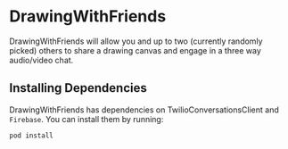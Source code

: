 # DrawingWithFriends

DrawingWithFriends will allow you and up to two (currently randomly picked) others to share a drawing canvas and engage in a three way audio/video chat.

## Installing Dependencies
DrawingWithFriends has dependencies on TwilioConversationsClient and `Firebase`. You can install them by running:

    pod install